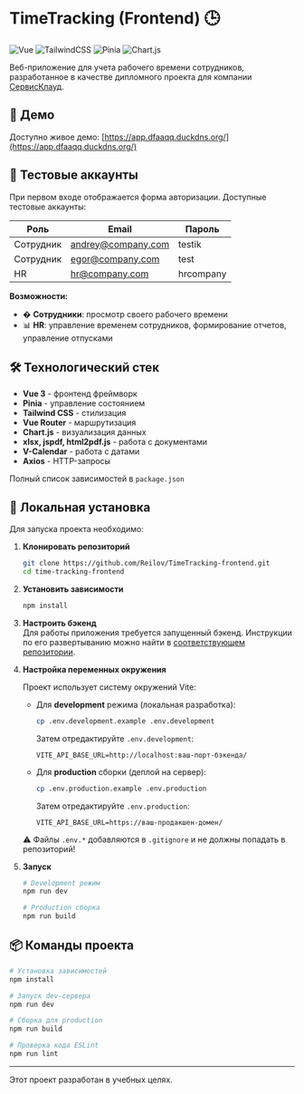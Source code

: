 # TimeTracking (Frontend) 🕒

![Vue](https://img.shields.io/badge/Vue.js-35495E?style=for-the-badge&logo=vuedotjs&logoColor=4FC08D)
![TailwindCSS](https://img.shields.io/badge/Tailwind_CSS-38B2AC?style=for-the-badge&logo=tailwind-css&logoColor=white)
![Pinia](https://img.shields.io/badge/Pinia-ffe500?style=for-the-badge&logo=pinia&logoColor=000)
![Chart.js](https://img.shields.io/badge/Chart.js-FF6384?style=for-the-badge&logo=chartdotjs&logoColor=white)

Веб-приложение для учета рабочего времени сотрудников, разработанное в качестве дипломного проекта для компании [СервисКлауд](https://scloud.ru/).

## 🌟 Демо

Доступно живое демо: [https://app.dfaaqq.duckdns.org/](https://app.dfaaqq.duckdns.org/)

## 🔑 Тестовые аккаунты

При первом входе отображается форма авторизации. Доступные тестовые аккаунты:

| Роль        | Email             | Пароль    |
|-------------|-------------------|-----------|
| Сотрудник   | andrey@company.com| testik    |
| Сотрудник   | egor@company.com  | test      |
| HR          | hr@company.com    | hrcompany |

**Возможности:**
- � **Сотрудники**: просмотр своего рабочего времени
- 📊 **HR**: управление временем сотрудников, формирование отчетов, управление отпусками

## 🛠 Технологический стек

- **Vue 3** - фронтенд фреймворк
- **Pinia** - управление состоянием
- **Tailwind CSS** - стилизация
- **Vue Router** - маршрутизация
- **Chart.js** - визуализация данных
- **xlsx, jspdf, html2pdf.js** - работа с документами
- **V-Calendar** - работа с датами
- **Axios** - HTTP-запросы

Полный список зависимостей в `package.json`

## 🚀 Локальная установка

Для запуска проекта необходимо:

1. **Клонировать репозиторий**
   ```bash
   git clone https://github.com/Reilov/TimeTracking-frontend.git
   cd time-tracking-frontend
   ```

2. **Установить зависимости**
   ```bash
   npm install
   ```

3. **Настроить бэкенд**  
   Для работы приложения требуется запущенный бэкенд. Инструкции по его развертыванию можно найти в [соответствующем репозитории](https://github.com/Reilov/TimeTracking-backend).

4. **Настройка переменных окружения**

   Проект использует систему окружений Vite:
   
   - Для **development** режима (локальная разработка):
     ```bash
     cp .env.development.example .env.development
     ```
     Затем отредактируйте `.env.development`:
     ```env
     VITE_API_BASE_URL=http://localhost:ваш-порт-бэкенда/
     ```
   
   - Для **production** сборки (деплой на сервер):
     ```bash
     cp .env.production.example .env.production
     ```
     Затем отредактируйте `.env.production`:
     ```env
     VITE_API_BASE_URL=https://ваш-продакшен-домен/
     ```
   
   ⚠️ Файлы `.env.*` добавляются в `.gitignore` и не должны попадать в репозиторий!

5. **Запуск**
   ```bash
   # Development режим
   npm run dev
   
   # Production сборка
   npm run build
   ```

## 📦 Команды проекта

```bash
# Установка зависимостей
npm install

# Запуск dev-сервера
npm run dev

# Сборка для production
npm run build

# Проверка кода ESLint
npm run lint
```



---

Этот проект разработан в учебных целях.
